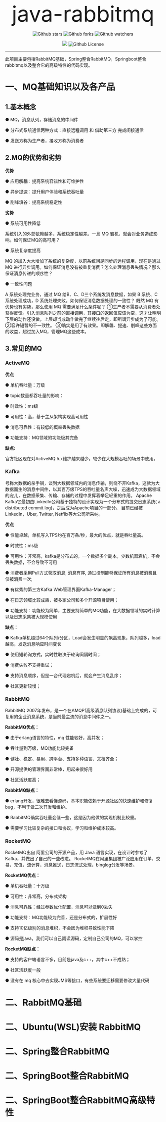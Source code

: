 


<div style="font-size: 70px;" align=center>
   java-rabbitmq
</div>


<div align=center>

![Github stars](https://img.shields.io/github/stars/knight-jzc/java-rabbitmq?style=plastic&logo=github&color=yellow)   ![Github forks](https://img.shields.io/github/forks/knight-jzc/java-rabbitmq?style=plastic&logo=github&color=brightgreen)   ![Github watchers](https://img.shields.io/github/watchers/knight-jzc/java-rabbitmq?style=plastic&logo=github)

![](https://img.shields.io/badge/Alipay-欢迎支持--金主-green?logo=Alipay&style=plastic#pic_center)   ![Github License](https://img.shields.io/github/license/knight-jzc/java-rabbitmq?style=plastic&logo=appveyor)

</div>

---

此项目主要包括RabbitMQ基础，Spring整合RabbitMQ，Springboot整合rabbitmq以及整合它的高级特性的代码实现。

# 一、MQ基础知识以及各产品
## 1.基本概念

● MQ，消息队列，存储消息的中间件

● 分布式系统通信两种方式：直接远程调用 和 借助第三方 完成间接通信

● 发送方称为生产者，接收方称为消费者

## 2.MQ的优势和劣势

**优势**

● 应用解耦：提高系统容错性和可维护性

● 异步提速：提升用户体验和系统吞吐量

● 削峰填谷：提高系统稳定性

**劣势**

● 系统可用性降低

系统引入的外部依赖越多，系统稳定性越差。一旦 MQ 宕机，就会对业务造成影响。如何保证MQ的高可用？

● 系统复杂度提高

MQ 的加入大大增加了系统的复杂度，以前系统间是同步的远程调用，现在是通过 MQ 进行异步调用。如何保证消息没有被重复消费？怎么处理消息丢失情况？那么保证消息传递的顺序性？

● 一致性问题

A 系统处理完业务，通过 MQ 给B、C、D三个系统发消息数据，如果 B 系统、C 系统处理成功，D 系统处理失败。如何保证消息数据处理的一致性？
既然 MQ 有优势也有劣势，那么使用 MQ 需要满足什么条件呢？
①生产者不需要从消费者处获得反馈。引入消息队列之前的直接调用，其接口的返回值应该为空，这才让明明下层的动作还没做，上层却当成动作做完了继续往后走，即所谓异步成为了可能。
②容许短暂的不一致性。
③确实是用了有效果。即解耦、提速、削峰这些方面的收益，超过加入MQ，管理MQ这些成本。

## 3.常见的MQ


### ActiveMQ
**优点**

● 单机吞吐量：万级

● topic数量都吞吐量的影响：

● 时效性：ms级

● 可用性：高，基于主从架构实现高可用性

● 消息可靠性：有较低的概率丢失数据

● 功能支持：MQ领域的功能极其完备

**缺点:**

官方社区现在对ActiveMQ 5.x维护越来越少，较少在大规模吞吐的场景中使用。
### Kafka
号称大数据的杀手锏，谈到大数据领域内的消息传输，则绕不开Kafka，这款为大数据而生的消息中间件，以其百万级TPS的吞吐量名声大噪，迅速成为大数据领域的宠儿，在数据采集、传输、存储的过程中发挥着举足轻重的作用。
Apache Kafka它最初由LinkedIn公司基于独特的设计实现为一个分布式的提交日志系统( a distributed commit log)，之后成为Apache项目的一部分。
目前已经被LinkedIn，Uber, Twitter, Netflix等大公司所采纳。

**优点**

● 性能卓越，单机写入TPS约在百万条/秒，最大的优点，就是吞吐量高。

● 时效性：ms级

● 可用性：非常高，kafka是分布式的，一个数据多个副本，少数机器宕机，不会丢失数据，不会导致不可用

● 消费者采用Pull方式获取消息, 消息有序, 通过控制能够保证所有消息被消费且仅被消费一次;

● 有优秀的第三方Kafka Web管理界面Kafka-Manager；

● 在日志领域比较成熟，被多家公司和多个开源项目使用；

● 功能支持：功能较为简单，主要支持简单的MQ功能，在大数据领域的实时计算以及日志采集被大规模使用

**缺点：**

● Kafka单机超过64个队列/分区，Load会发生明显的飙高现象，队列越多，load越高，发送消息响应时间变长

● 使用短轮询方式，实时性取决于轮询间隔时间；

● 消费失败不支持重试；

● 支持消息顺序，但是一台代理宕机后，就会产生消息乱序；

● 社区更新较慢；

### RabbitMQ
RabbitMQ 2007年发布，是一个在AMQP(高级消息队列协议)基础上完成的，可复用的企业消息系统，是当前最主流的消息中间件之一。

**RabbitMQ优点：**

● 由于erlang语言的特性，mq 性能较好，高并发；

● 吞吐量到万级，MQ功能比较完备

● 健壮、稳定、易用、跨平台、支持多种语言、文档齐全；

● 开源提供的管理界面非常棒，用起来很好用

● 社区活跃度高；

**RabbitMQ缺点：**

● erlang开发，很难去看懂源码，基本职能依赖于开源社区的快速维护和修复bug，不利于做二次开发和维护。

● RabbitMQ确实吞吐量会低一些，这是因为他做的实现机制比较重。

● 需要学习比较复杂的接口和协议，学习和维护成本较高。
### RocketMQ
RocketMQ出自 阿里公司的开源产品，用 Java 语言实现，在设计时参考了 Kafka，并做出了自己的一些改进。
RocketMQ在阿里集团被广泛应用在订单，交易，充值，流计算，消息推送，日志流式处理，binglog分发等场景。

**RocketMQ优点：**

● 单机吞吐量：十万级

● 可用性：非常高，分布式架构

● 消息可靠性：经过参数优化配置，消息可以做到0丢失

● 功能支持：MQ功能较为完善，还是分布式的，扩展性好

● 支持10亿级别的消息堆积，不会因为堆积导致性能下降

● 源码是java，我们可以自己阅读源码，定制自己公司的MQ，可以掌控

**RocketMQ缺点：**

● 支持的客户端语言不多，目前是java及c++，其中c++不成熟；

● 社区活跃度一般

● 没有在 mq 核心中去实现JMS等接口，有些系统要迁移需要修改大量代码

# 二、RabbitMQ基础
# 二、Ubuntu(WSL)安装 RabbitMQ
# 二、Spring整合RabbitMQ
# 二、SpringBoot整合RabbitMQ
# 二、SpringBoot整合RabbitMQ高级特性